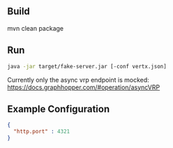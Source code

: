 ## Build

mvn clean package

## Run

```bash
java -jar target/fake-server.jar [-conf vertx.json]
```

Currently only the async vrp endpoint is mocked: https://docs.graphhopper.com/#operation/asyncVRP

## Example Configuration

```json
{
  "http.port" : 4321
}
```
